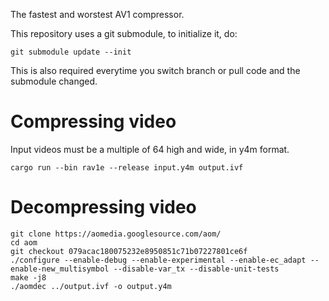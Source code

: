 The fastest and worstest AV1 compressor.

This repository uses a git submodule, to initialize it, do:

```
git submodule update --init
```

This is also required everytime you switch branch or pull code and the submodule changed.


# Compressing video

Input videos must be a multiple of 64 high and wide, in y4m format.

```
cargo run --bin rav1e --release input.y4m output.ivf
```
# Decompressing video

```
git clone https://aomedia.googlesource.com/aom/
cd aom
git checkout 079acac180075232e8950851c71b07227801ce6f
./configure --enable-debug --enable-experimental --enable-ec_adapt --enable-new_multisymbol --disable-var_tx --disable-unit-tests
make -j8
./aomdec ../output.ivf -o output.y4m
```
